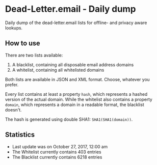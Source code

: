 Dead-Letter.email - Daily dump
================

Daily dump of the dead-letter.email lists for offline- and privacy aware lookups.

How to use
-------------

There are two lists available:

1. A blacklist, containing all disposable email address domains
2. A whitelist, containing all whitelisted domains

Both lists are available in JSON and XML format. Choose, whatever you prefer.

Every list contains at least a property `hash`, which represents a hashed version of the actual domain. While the whitelist also contains a property `domain`, which represents a domain in a readable format, the blacklist doesn't.

The hash is generated using double SHA1: `SHA1(SHA1(domain))`.

Statistics
-------------

- Last update was on October 27, 2017, 12:00 am
- The Whitelist currently contains 403 entries
- The Blacklist currently contains 6218 entries